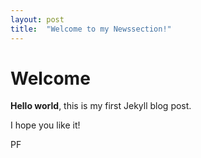 ```yaml
---
layout: post
title:  "Welcome to my Newssection!"
---
```


# Welcome

**Hello world**, this is my first Jekyll blog post.

I hope you like it!

PF
